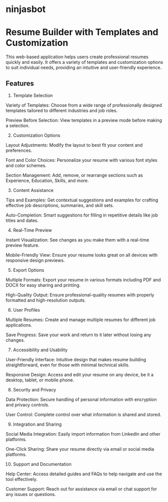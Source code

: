# ninjasbot

# Resume Builder with Templates and Customization

This web-based application helps users create professional resumes quickly and easily. It offers a variety of templates and customization options to suit individual needs, providing an intuitive and user-friendly experience.

## Features

1. Template Selection 

Variety of Templates: Choose from a wide range of professionally designed templates tailored to different industries and job roles.

Preview Before Selection: View templates in a preview mode before making a selection.


2. Customization Options

 Layout Adjustments: 
Modify the layout to best fit your content and preferences.

Font and Color Choices: Personalize your resume with various font styles and color schemes.

Section Management: Add, remove, or rearrange sections such as Experience, Education, Skills, and more.


3. Content Assistance 

Tips and Examples: Get contextual suggestions and examples for crafting effective job descriptions, summaries, and skill sets.


Auto-Completion: Smart suggestions for filling in repetitive details like job titles and dates.



4. Real-Time Preview 

Instant Visualization: See changes as you make them with a real-time preview feature.


Mobile-Friendly View: Ensure your resume looks great on all devices with responsive design previews.



5. Export Options 

Multiple Formats: Export your resume in various formats including PDF and DOCX for easy sharing and printing.


High-Quality Output: Ensure professional-quality resumes with properly formatted and high-resolution outputs.



6. User Profiles 

Multiple Resumes: Create and manage multiple resumes for different job applications.

Save Progress: Save your work and return to it later without losing any changes.



7. Accessibility and Usability

 User-Friendly Interface: Intuitive design that makes resume building straightforward, even for those with minimal technical skills.


Responsive Design: Access and edit your resume on any device, be it a desktop, tablet, or mobile phone.



8. Security and Privacy 

Data Protection: Secure handling of personal information with encryption and privacy controls.


User Control: Complete control over what information is shared and stored.


9. Integration and Sharing 

Social Media Integration: Easily import information from LinkedIn and other platforms.


One-Click Sharing: Share your resume directly via email or social media platforms.


10. Support and Documentation 

Help Center: Access detailed guides and FAQs to help navigate and use the tool effectively.


Customer Support: Reach out for assistance via email or chat support for any issues or questions.



